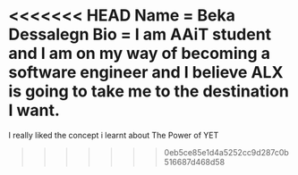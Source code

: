 <<<<<<< HEAD
Name = Beka Dessalegn
Bio = I am AAiT student and I am on my way of becoming a software engineer and I believe ALX is going to take me to the destination I want. 
=======
I really liked the concept i learnt about The Power of YET 
>>>>>>> 0eb5ce85e1d4a5252cc9d287c0b516687d468d58
